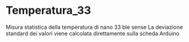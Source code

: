 # Temperatura_33
Misura statistica della temperatura di nano 33 ble sense
La deviazione standard dei valori viene calcolata direttamente sulla scheda Arduino
